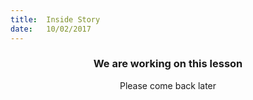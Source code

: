 ```yaml
---
title:  Inside Story
date:   10/02/2017
---
```


### <center>We are working on this lesson</center>
<center>Please come back later</center>